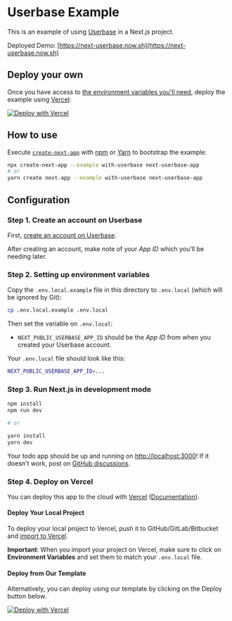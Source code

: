 # Userbase Example

This is an example of using [Userbase](https://userbase.com) in a Next.js project.

Deployed Demo: [https://next-userbase.now.sh](https://next-userbase.now.sh)

## Deploy your own

Once you have access to [the environment variables you'll need](#step-2-setting-up-environment-variables), deploy the example using [Vercel](https://vercel.com?utm_source=github&utm_medium=readme&utm_campaign=next-example):

[![Deploy with Vercel](https://vercel.com/button)](https://vercel.com/import/git?c=1&s=https://github.com/vercel/next.js/tree/canary/examples/with-userbase&env=NEXT_PUBLIC_USERBASE_APP_ID&envDescription=The%20Userbase%20app%20ID,%20found%20in%20the%20Userbase%20dashboard&envLink=https://v1.userbase.com/)

## How to use

Execute [`create-next-app`](https://github.com/vercel/next.js/tree/canary/packages/create-next-app) with [npm](https://docs.npmjs.com/cli/init) or [Yarn](https://yarnpkg.com/lang/en/docs/cli/create/) to bootstrap the example:

```bash
npx create-next-app --example with-userbase next-userbase-app
# or
yarn create next-app --example with-userbase next-userbase-app
```

## Configuration

### Step 1. Create an account on Userbase

First, [create an account on Userbase](https://userbase.com).

After creating an account, make note of your _App ID_ which you'll be needing later.

### Step 2. Setting up environment variables

Copy the `.env.local.example` file in this directory to `.env.local` (which will be ignored by Git):

```bash
cp .env.local.example .env.local
```

Then set the variable on `.env.local`:

- `NEXT_PUBLIC_USERBASE_APP_ID` should be the _App ID_ from when you created your Userbase account.

Your `.env.local` file should look like this:

```bash
NEXT_PUBLIC_USERBASE_APP_ID=...
```

### Step 3. Run Next.js in development mode

```bash
npm install
npm run dev

# or

yarn install
yarn dev
```

Your todo app should be up and running on [http://localhost:3000](http://localhost:3000)! If it doesn't work, post on [GitHub discussions](https://github.com/vercel/next.js/discussions).

### Step 4. Deploy on Vercel

You can deploy this app to the cloud with [Vercel](https://vercel.com?utm_source=github&utm_medium=readme&utm_campaign=next-example) ([Documentation](https://nextjs.org/docs/deployment)).

#### Deploy Your Local Project

To deploy your local project to Vercel, push it to GitHub/GitLab/Bitbucket and [import to Vercel](https://vercel.com/new?utm_source=github&utm_medium=readme&utm_campaign=next-example).

**Important**: When you import your project on Vercel, make sure to click on **Environment Variables** and set them to match your `.env.local` file.

#### Deploy from Our Template

Alternatively, you can deploy using our template by clicking on the Deploy button below.

[![Deploy with Vercel](https://vercel.com/button)](https://vercel.com/import/git?c=1&s=https://github.com/vercel/next.js/tree/canary/examples/with-userbase&env=NEXT_PUBLIC_USERBASE_APP_ID&envDescription=The%20Userbase%20app%20ID,%20found%20in%20the%20Userbase%20dashboard&envLink=https://v1.userbase.com/)
